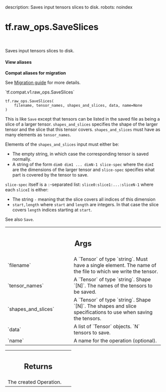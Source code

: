 description: Saves input tensors slices to disk.
robots: noindex

# tf.raw_ops.SaveSlices

<!-- Insert buttons and diff -->

<table class="tfo-notebook-buttons tfo-api nocontent" align="left">

</table>



Saves input tensors slices to disk.

<section class="expandable">
  <h4 class="showalways">View aliases</h4>
  <p>
<b>Compat aliases for migration</b>
<p>See
<a href="https://www.tensorflow.org/guide/migrate">Migration guide</a> for
more details.</p>
<p>`tf.compat.v1.raw_ops.SaveSlices`</p>
</p>
</section>

<pre class="devsite-click-to-copy prettyprint lang-py tfo-signature-link">
<code>tf.raw_ops.SaveSlices(
    filename, tensor_names, shapes_and_slices, data, name=None
)
</code></pre>



<!-- Placeholder for "Used in" -->

This is like `Save` except that tensors can be listed in the saved file as being
a slice of a larger tensor.  `shapes_and_slices` specifies the shape of the
larger tensor and the slice that this tensor covers. `shapes_and_slices` must
have as many elements as `tensor_names`.

Elements of the `shapes_and_slices` input must either be:

*  The empty string, in which case the corresponding tensor is
   saved normally.
*  A string of the form `dim0 dim1 ... dimN-1 slice-spec` where the
   `dimI` are the dimensions of the larger tensor and `slice-spec`
   specifies what part is covered by the tensor to save.

`slice-spec` itself is a `:`-separated list: `slice0:slice1:...:sliceN-1`
where each `sliceI` is either:

*  The string `-` meaning that the slice covers all indices of this dimension
*  `start,length` where `start` and `length` are integers.  In that
   case the slice covers `length` indices starting at `start`.

See also `Save`.

<!-- Tabular view -->
 <table class="responsive fixed orange">
<colgroup><col width="214px"><col></colgroup>
<tr><th colspan="2"><h2 class="add-link">Args</h2></th></tr>

<tr>
<td>
`filename`
</td>
<td>
A `Tensor` of type `string`.
Must have a single element. The name of the file to which we write the
tensor.
</td>
</tr><tr>
<td>
`tensor_names`
</td>
<td>
A `Tensor` of type `string`.
Shape `[N]`. The names of the tensors to be saved.
</td>
</tr><tr>
<td>
`shapes_and_slices`
</td>
<td>
A `Tensor` of type `string`.
Shape `[N]`.  The shapes and slice specifications to use when
saving the tensors.
</td>
</tr><tr>
<td>
`data`
</td>
<td>
A list of `Tensor` objects. `N` tensors to save.
</td>
</tr><tr>
<td>
`name`
</td>
<td>
A name for the operation (optional).
</td>
</tr>
</table>



<!-- Tabular view -->
 <table class="responsive fixed orange">
<colgroup><col width="214px"><col></colgroup>
<tr><th colspan="2"><h2 class="add-link">Returns</h2></th></tr>
<tr class="alt">
<td colspan="2">
The created Operation.
</td>
</tr>

</table>

